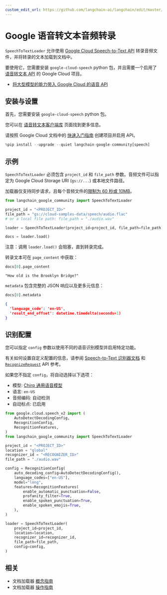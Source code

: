 ```yaml
---
custom_edit_url: https://github.com/langchain-ai/langchain/edit/master/docs/docs/integrations/document_loaders/google_speech_to_text.ipynb
---
```

# Google 语音转文本音频转录

 `SpeechToTextLoader` 允许使用 [Google Cloud Speech-to-Text API](https://cloud.google.com/speech-to-text) 转录音频文件，并将转录的文本加载到文档中。

要使用它，您需要安装 `google-cloud-speech` python 包，并且需要一个启用了 [语音转文本 API](https://cloud.google.com/speech-to-text/v2/docs/transcribe-client-libraries#before_you_begin) 的 Google Cloud 项目。

- [将大型模型的能力带入 Google Cloud 的语音 API](https://cloud.google.com/blog/products/ai-machine-learning/bringing-power-large-models-google-clouds-speech-api)

## 安装与设置

首先，您需要安装 `google-cloud-speech` python 包。

您可以在 [语音转文本客户端库](https://cloud.google.com/speech-to-text/v2/docs/libraries) 页面找到更多信息。

请按照 Google Cloud 文档中的 [快速入门指南](https://cloud.google.com/speech-to-text/v2/docs/sync-recognize) 创建项目并启用 API。


```python
%pip install --upgrade --quiet langchain-google-community[speech]
```

## 示例

`SpeechToTextLoader` 必须包含 `project_id` 和 `file_path` 参数。音频文件可以指定为 Google Cloud Storage URI (`gs://...`) 或本地文件路径。

加载器仅支持同步请求，且每个音频文件的[限制为 60 秒或 10MB](https://cloud.google.com/speech-to-text/v2/docs/sync-recognize#:~:text=60%20seconds%20and/or%2010%20MB)。


```python
from langchain_google_community import SpeechToTextLoader

project_id = "<PROJECT_ID>"
file_path = "gs://cloud-samples-data/speech/audio.flac"
# or a local file path: file_path = "./audio.wav"

loader = SpeechToTextLoader(project_id=project_id, file_path=file_path)

docs = loader.load()
```

注意：调用 `loader.load()` 会阻塞，直到转录完成。

转录文本可在 `page_content` 中获取：


```python
docs[0].page_content
```

```
"How old is the Brooklyn Bridge?"
```

`metadata` 包含完整的 JSON 响应以及更多元信息：


```python
docs[0].metadata
```

```json
{
  'language_code': 'en-US',
  'result_end_offset': datetime.timedelta(seconds=1)
}
```

## 识别配置

您可以指定 `config` 参数以使用不同的语音识别模型并启用特定功能。

有关如何设置自定义配置的信息，请参阅 [Speech-to-Text 识别器文档](https://cloud.google.com/speech-to-text/v2/docs/recognizers) 和 [`RecognizeRequest`](https://cloud.google.com/python/docs/reference/speech/latest/google.cloud.speech_v2.types.RecognizeRequest) API 参考。

如果您不指定 `config`，将自动选择以下选项：

- 模型: [Chirp 通用语音模型](https://cloud.google.com/speech-to-text/v2/docs/chirp-model)
- 语言: `en-US`
- 音频编码: 自动检测
- 自动标点: 已启用


```python
from google.cloud.speech_v2 import (
    AutoDetectDecodingConfig,
    RecognitionConfig,
    RecognitionFeatures,
)
from langchain_google_community import SpeechToTextLoader

project_id = "<PROJECT_ID>"
location = "global"
recognizer_id = "<RECOGNIZER_ID>"
file_path = "./audio.wav"

config = RecognitionConfig(
    auto_decoding_config=AutoDetectDecodingConfig(),
    language_codes=["en-US"],
    model="long",
    features=RecognitionFeatures(
        enable_automatic_punctuation=False,
        profanity_filter=True,
        enable_spoken_punctuation=True,
        enable_spoken_emojis=True,
    ),
)

loader = SpeechToTextLoader(
    project_id=project_id,
    location=location,
    recognizer_id=recognizer_id,
    file_path=file_path,
    config=config,
)
```


## 相关

- 文档加载器 [概念指南](/docs/concepts/#document-loaders)
- 文档加载器 [操作指南](/docs/how_to/#document-loaders)
